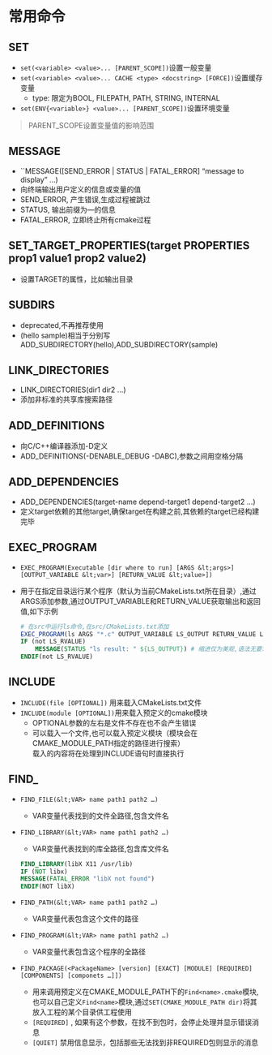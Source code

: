 # 常用命令

## SET

- `set(<variable> <value>... [PARENT_SCOPE])`设置一般变量
- `set(<variable> <value>... CACHE <type> <docstring> [FORCE])`设置缓存变量
  - type: 限定为BOOL, FILEPATH, PATH, STRING, INTERNAL
- `set(ENV{<variable>} <value>... [PARENT_SCOPE])`设置环境变量

> PARENT_SCOPE设置变量值的影响范围

## MESSAGE

- ``MESSAGE([SEND_ERROR | STATUS | FATAL_ERROR] “message to display” …)
- 向终端输出用户定义的信息或变量的值
- SEND_ERROR, 产生错误,生成过程被跳过
- STATUS, 输出前缀为—的信息
- FATAL_ERROR, 立即终止所有cmake过程
  
## SET_TARGET_PROPERTIES(target PROPERTIES prop1 value1 prop2 value2)

- 设置TARGET的属性，比如输出目录

## SUBDIRS

- deprecated,不再推荐使用
- (hello sample)相当于分别写ADD_SUBDIRECTORY(hello),ADD_SUBDIRECTORY(sample)
  
## LINK_DIRECTORIES

- LINK_DIRECTORIES(dir1 dir2 …)
- 添加非标准的共享库搜索路径
  
## ADD_DEFINITIONS

- 向C/C++编译器添加-D定义
- ADD_DEFINITIONS(-DENABLE_DEBUG -DABC),参数之间用空格分隔
  
## ADD_DEPENDENCIES

- ADD_DEPENDENCIES(target-name depend-target1 depend-target2 …)
- 定义target依赖的其他target,确保target在构建之前,其依赖的target已经构建完毕
  
## EXEC_PROGRAM

- `EXEC_PROGRAM(Executable [dir where to run] [ARGS &lt;args>][OUTPUT_VARIABLE &lt;var>] [RETURN_VALUE &lt;value>])`
- 用于在指定目录运行某个程序（默认为当前CMakeLists.txt所在目录）,通过ARGS添加参数,通过OUTPUT_VARIABLE和RETURN_VALUE获取输出和返回值,如下示例

    ```cmake
    # 在src中运行ls命令,在src/CMakeLists.txt添加
    EXEC_PROGRAM(ls ARGS "*.c" OUTPUT_VARIABLE LS_OUTPUT RETURN_VALUE LS_RVALUE)
    IF (not LS_RVALUE)
        MESSAGE(STATUS "ls result: " ${LS_OUTPUT}) # 缩进仅为美观,语法无要求
    ENDIF(not LS_RVALUE)
    ```

## INCLUDE

- `INCLUDE(file [OPTIONAL])` 用来载入CMakeLists.txt文件
- `INCLUDE(module [OPTIONAL])`用来载入预定义的cmake模块
  - OPTIONAL参数的左右是文件不存在也不会产生错误
  - 可以载入一个文件,也可以载入预定义模块（模块会在CMAKE_MODULE_PATH指定的路径进行搜索）  
    载入的内容将在处理到INCLUDE语句时直接执行
    
## FIND_

- `FIND_FILE(&lt;VAR> name path1 path2 …)`
  - VAR变量代表找到的文件全路径,包含文件名
- `FIND_LIBRARY(&lt;VAR> name path1 path2 …)`
  - VAR变量代表找到的库全路径,包含库文件名

  ```cmake
  FIND_LIBRARY(libX X11 /usr/lib)
  IF (NOT libx)
  MESSAGE(FATAL_ERROR "libX not found")
  ENDIF(NOT libX)
  ```

- `FIND_PATH(&lt;VAR> name path1 path2 …)`
  - VAR变量代表包含这个文件的路径
- `FIND_PROGRAM(&lt;VAR> name path1 path2 …)`
  - VAR变量代表包含这个程序的全路径
- `FIND_PACKAGE(<PackageName> [version] [EXACT] [MODULE] [REQUIRED] [COMPONENTS] [componets …]])`
  - 用来调用预定义在CMAKE_MODULE_PATH下的`Find<name>.cmake`模块,也可以自己定义`Find<name>`模块,通过`SET(CMAKE_MODULE_PATH dir)`将其放入工程的某个目录供工程使用
  - `[REQUIRED]` , 如果有这个参数，在找不到包时，会停止处理并显示错误消息
  - `[QUIET]` 禁用信息显示，包括那些无法找到非REQUIRED包则显示的消息